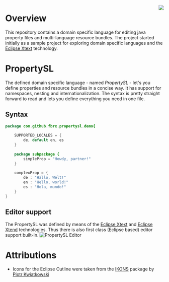 
[<img align="right" src="https://travis-ci.org/fBrx/propertySL.png">](https://travis-ci.org/fBrx/propertySL)
# Overview

This repository contains a domain specific language for editing java property files and multi-language resource bundles. The project started initially as a sample project for exploring domain specific languages and the [Eclipse Xtext](http://www.eclipse.org/Xtext/) technology.

# PropertySL

The defined domain specific language - named _PropertySL_ - let's you define properties and resource bundles in a concise way. It has support for namespaces, nesting and internationalization. The syntax is pretty straight forward to read and lets you define everything you need in one file.

## Syntax

```java
package com.github.fbrx.propertysl.demo{
	
	SUPPORTED_LOCALES = {
		de, default en, es 
	}
	
	package subpackage {
		simpleProp = "Howdy, partner!"
	}
	
	complexProp = {
		de : "Hallo, Welt!"
		en : "Hello, world!"
		es : "Hola, mundo!"
	}
}
```

## Editor support

The PropertySL was defined by means of the [Eclipse Xtext](http://www.eclipse.org/Xtext/) and [Eclipse Xtend](http://www.eclipse.org/Xtend/) technologies. Thus there is also first class (Eclipse based) editor support built-in.
![PropertySL Editor](https://raw.github.com/fBrx/propertySL/master/editor.png)

# Attributions

* Icons for the Eclipse Outline were taken from the [IKONS](http://ikons.piotrkwiatkowski.co.uk/ "IKONS") package by [Piotr Kwiatkowski](http://www.piotrkwiatkowski.co.uk/ )